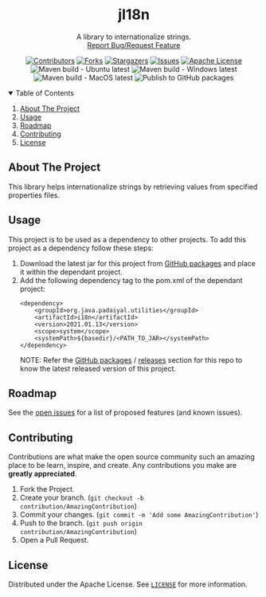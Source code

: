 <!-- PROJECT SHIELDS -->
<!--
*** I'm using markdown "reference style" links for readability.
*** Reference links are enclosed in brackets [ ] instead of parentheses ( ).
*** See the bottom of this document for the declaration of the reference variables
*** for contributors-url, forks-url, etc. This is an optional, concise syntax you may use.
*** https://www.markdownguide.org/basic-syntax/#reference-style-links
-->
<div align="center">
  <h1 align="center">jI18n </h1>
  <p align="center">
    A library to internationalize strings.
    <br />
    <a href="https://github.com/padaiyal/jI18n/issues/new/choose">Report Bug/Request Feature</a>
  </p>

[![Contributors][contributors-shield]][contributors-url]
[![Forks][forks-shield]][forks-url]
[![Stargazers][stars-shield]][stars-url]
[![Issues][issues-shield]][issues-url]
[![Apache License][license-shield]][license-url] <br>
![Maven build - Ubuntu latest](https://github.com/padaiyal/jI18n/workflows/Maven%20build%20-%20Ubuntu%20latest/badge.svg?branch=main)
![Maven build - Windows latest](https://github.com/padaiyal/jI18n/workflows/Maven%20build%20-%20Windows%20latest/badge.svg?branch=main)
![Maven build - MacOS latest](https://github.com/padaiyal/jI18n/workflows/Maven%20build%20-%20MacOS%20latest/badge.svg?branch=main)
![Publish to GitHub packages](https://github.com/padaiyal/jI18n/workflows/Publish%20to%20GitHub%20packages/badge.svg)
</div>

<!-- TABLE OF CONTENTS -->
<details open="open">
  <summary>Table of Contents</summary>
  <ol>
    <li>
      <a href="#about-the-project">About The Project</a>
    </li>
    <li>
        <a href="#usage">Usage</a>
    </li>
    <li>
        <a href="#roadmap">Roadmap</a>
    </li>
    <li>
        <a href="#contributing">Contributing</a>
    </li>
    <li>
        <a href="#license">License</a>
    </li>
  </ol>
</details>

<!-- ABOUT THE PROJECT -->
## About The Project
This library helps internationalize strings by retrieving values from specified properties files.

<!-- USAGE -->
## Usage
This project is to be used as a dependency to other projects.
To add this project as a dependency follow these steps:
 1. Download the latest jar for this project from [GitHub packages](https://github.com/orgs/padaiyal/packages?repo_name=jI18n) and place it within 
    the dependant project.
 2. Add the following dependency tag to the pom.xml of the dependant project:
    ```
    <dependency>
        <groupId>org.java.padaiyal.utilities</groupId>
        <artifactId>i18n</artifactId>
        <version>2021.01.13</version>
        <scope>system</scope>
        <systemPath>${basedir}/<PATH_TO_JAR></systemPath>
    </dependency>
    ```
    NOTE: Refer the [GitHub packages](https://github.com/orgs/padaiyal/packages?repo_name=jI18n) 
    / [releases](https://github.com/padaiyal/jI18n/releases) section for this repo to know 
    the latest released version of this project.


<!-- ROADMAP -->
## Roadmap
See the [open issues](https://github.com/padaiyal/jI18n/issues) for a list of proposed features (and known issues).

<!-- CONTRIBUTING -->
## Contributing
Contributions are what make the open source community such an amazing place to be learn, inspire, and create. Any contributions you make are **greatly appreciated**.

1. Fork the Project.
2. Create your branch. (`git checkout -b contribution/AmazingContribution`)
3. Commit your changes. (`git commit -m 'Add some AmazingContribution'`)
4. Push to the branch. (`git push origin contribution/AmazingContribution`)
5. Open a Pull Request.


<!-- LICENSE -->
## License
Distributed under the Apache License. See [`LICENSE`](https://github.com/padaiyal/jI18n/blob/main/LICENSE) for more information.


<!-- MARKDOWN LINKS & IMAGES -->
<!-- https://www.markdownguide.org/basic-syntax/#reference-style-links -->
[contributors-shield]: https://img.shields.io/github/contributors/padaiyal/jI18n.svg?style=for-the-badge
[contributors-url]: https://github.com/padaiyal/jI18n/graphs/contributors
[forks-shield]: https://img.shields.io/github/forks/padaiyal/jI18n.svg?style=for-the-badge
[forks-url]: https://github.com/padaiyal/jI18n/network/members
[stars-shield]: https://img.shields.io/github/stars/padaiyal/jI18n.svg?style=for-the-badge
[stars-url]: https://github.com/padaiyal/jI18n/stargazers
[issues-shield]: https://img.shields.io/github/issues/padaiyal/jI18n.svg?style=for-the-badge
[issues-url]: https://github.com/padaiyal/jI18n/issues
[license-shield]: https://img.shields.io/github/license/padaiyal/jI18n.svg?style=for-the-badge
[license-url]: https://github.com/padaiyal/jI18n/blob/master/LICENSE

